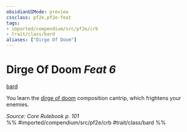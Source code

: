 ```yaml
---
obsidianUIMode: preview
cssclass: pf2e,pf2e-feat
tags:
- imported/compendium/src/pf2e/crb
- trait/class/bard
aliases: ["Dirge Of Doom"]
---
```

# Dirge Of Doom  *Feat 6*  
[bard](rules/traits/bard.md)  


You learn the [dirge of doom](../spells/dirge-of-doom.md) composition cantrip, which frightens your enemies.

*Source: Core Rulebook p. 101*  
%% #imported/compendium/src/pf2e/crb #trait/class/bard %%